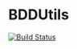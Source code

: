 # BDDUtils

[![Build Status](https://github.com/dionysos-dev/BDDUtils.jl/actions/workflows/CI.yml/badge.svg?branch=main)](https://github.com/dionysos-dev/BDDUtils.jl/actions/workflows/CI.yml?query=branch%3Amain)
